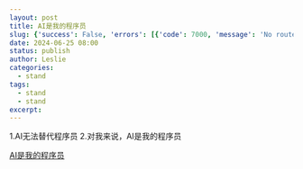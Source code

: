 ```yaml
---
layout: post
title: AI是我的程序员
slug: {'success': False, 'errors': [{'code': 7000, 'message': 'No route for that URI'}], 'messages': [], 'result': None}
date: 2024-06-25 08:00
status: publish
author: Leslie
categories: 
  - stand 
tags:
  - stand 
  - stand 
excerpt: 
---
```


1.AI无法替代程序员
2.对我来说，AI是我的程序员

[AI是我的程序员](https://github.com/lesnolie/Marverick/issues/42)

